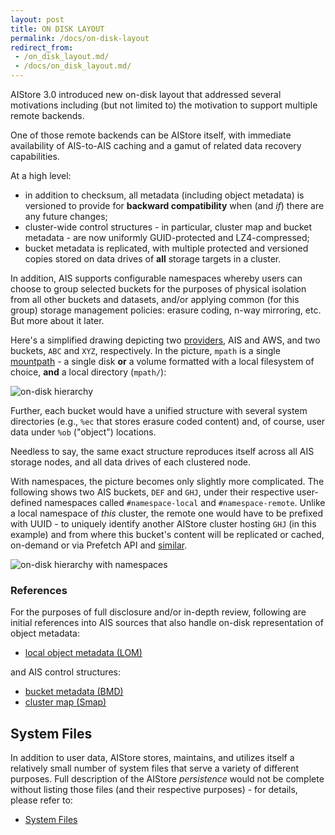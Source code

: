 ```yaml
---
layout: post
title: ON DISK LAYOUT
permalink: /docs/on-disk-layout
redirect_from:
 - /on_disk_layout.md/
 - /docs/on_disk_layout.md/
---
```


AIStore 3.0 introduced new on-disk layout that addressed several motivations including (but not limited to) the motivation to support multiple remote backends.

One of those remote backends can be AIStore itself, with immediate availability of AIS-to-AIS caching and a gamut of related data recovery capabilities.

At a high level:

- in addition to checksum, all metadata (including object metadata) is versioned to provide for **backward compatibility** when (and *if*) there are any future changes;
- cluster-wide control structures -  in particular, cluster map and bucket metadata - are now uniformly GUID-protected and LZ4-compressed;
- bucket metadata is replicated, with multiple protected and versioned copies stored on data drives of **all** storage targets in a cluster.

In addition, AIS supports configurable namespaces whereby users can choose to group selected buckets for the purposes of physical isolation from all other buckets and datasets, and/or applying common (for this group) storage management policies: erasure coding, n-way mirroring, etc. But more about it later.

Here's a simplified drawing depicting two [providers](providers.md), AIS and AWS, and two buckets, `ABC` and `XYZ`, respectively. In the picture, `mpath` is a single [mountpath](configuration.md) - a single disk **or** a volume formatted with a local filesystem of choice, **and** a local directory (`mpath/`):

![on-disk hierarchy](images/PBCT.png)

Further, each bucket would have a unified structure with several system directories (e.g., `%ec` that stores erasure coded content) and, of course, user data under `%ob` ("object") locations.

Needless to say, the same exact structure reproduces itself across all AIS storage nodes, and all data drives of each clustered node.

With namespaces, the picture becomes only slightly more complicated. The following shows two AIS buckets, `DEF` and `GHJ`, under their respective user-defined namespaces called `#namespace-local` and `#namespace-remote`.  Unlike a local namespace of *this* cluster, the remote one would have to be prefixed with UUID - to uniquely identify another AIStore cluster hosting `GHJ` (in this example) and from where this bucket's content will be replicated or cached, on-demand or via Prefetch API and [similar](overview.md#existing-datasets).

![on-disk hierarchy with namespaces](images/PBCT-with-namespaces.png)

### References

For the purposes of full disclosure and/or in-depth review, following are initial references into AIS sources that also handle on-disk representation of object metadata:

* [local object metadata (LOM)](/cluster/lom_xattr.go)

 and AIS control structures:

* [bucket metadata (BMD)](/ais/bucketmeta.go)
* [cluster map (Smap)](/ais/clustermap.go)

## System Files

In addition to user data, AIStore stores, maintains, and utilizes itself a relatively small number of system files that serve a variety of different purposes. Full description of the AIStore *persistence* would not be complete without listing those files (and their respective purposes) - for details, please refer to:

* [System Files](sysfiles.md)
